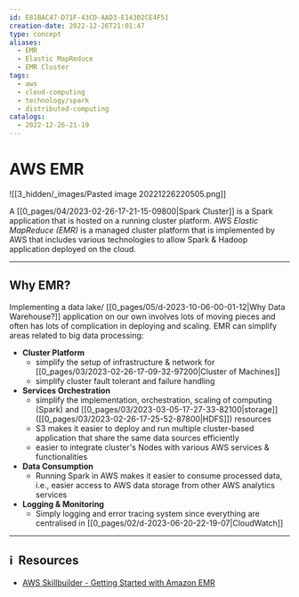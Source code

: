 ```yaml
---
id: E81BAC47-D71F-43CD-AAD3-E14302CE4F51
creation-date: 2022-12-26T21:01:47
type: concept
aliases:
  - EMR
  - Elastic MapReduce
  - EMR Cluster
tags:
  - aws
  - cloud-computing
  - technology/spark
  - distributed-computing
catalogs:
  - 2022-12-26-21-19
---
```


# AWS EMR

![[3_hidden/_images/Pasted image 20221226220505.png]]

A [[0_pages/04/2023-02-26-17-21-15-09800|Spark Cluster]] is a Spark application that is hosted on a running cluster platform. AWS *Elastic MapReduce (EMR)* is a managed cluster platform that is implemented by AWS that includes various technologies to allow Spark & Hadoop application deployed on the cloud.

---
## Why EMR?

Implementing a data lake/ [[0_pages/05/d-2023-10-06-00-01-12|Why Data Warehouse?]] application on our own involves lots of moving pieces and often has lots of complication in deploying and scaling. EMR can simplify areas related to big data processing:

- **Cluster Platform** 
	- simplify the setup of infrastructure & network for [[0_pages/03/2023-02-26-17-09-32-97200|Cluster of Machines]] 
	- simplify cluster fault tolerant and failure handling
- **Services Orchestration** 
	- simplify the implementation, orchestration, scaling of computing (Spark) and [[0_pages/03/2023-03-05-17-27-33-82100|storage]] ([[0_pages/03/2023-02-26-17-25-52-87800|HDFS]]) resources 
	- S3 makes it easier to deploy and run multiple cluster-based application that share the same data sources efficiently
	- easier to integrate cluster's Nodes with various AWS services & functionalities
- **Data Consumption**
	- Running Spark in AWS makes it easier to consume processed data, i.e., easier access to AWS data storage from other AWS analytics services
- **Logging & Monitoring**
	- Simply logging and error tracing system since everything are centralised in [[0_pages/02/d-2023-06-20-22-19-07|CloudWatch]]


---
## ℹ️  Resources
- [AWS Skillbuilder - Getting Started with Amazon EMR](https://explore.skillbuilder.aws/learn/course/8827/play/40942/getting-started-with-amazon-emr;lp=97)